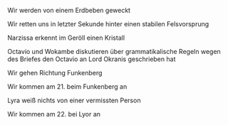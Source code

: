 Wir werden von einem Erdbeben geweckt

Wir retten uns in letzter Sekunde hinter einen stabilen Felsvorsprung

Narzissa erkennt im Geröll einen Kristall

Octavio und Wokambe diskutieren über grammatikalische Regeln wegen des Briefes den Octavio an Lord Okranis geschrieben hat

Wir gehen Richtung Funkenberg

Wir kommen am 21. beim Funkenberg an

Lyra weiß nichts von einer vermissten Person

Wir kommen am 22. bei Lyor an

